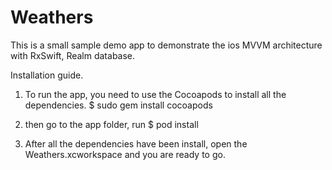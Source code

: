 # Weathers

This is a small sample demo app to demonstrate the ios MVVM architecture with RxSwift, Realm database.

Installation guide.

1. To run the app, you need to use the Cocoapods to install all the dependencies.
$ sudo gem install cocoapods

2. then go to the app folder, run 
$ pod install

3. After all the dependencies have been install, open the Weathers.xcworkspace and you are ready to go.


